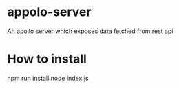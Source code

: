 # appolo-server
An apollo server which exposes data fetched from rest api
# How to install
npm run install
node index.js
